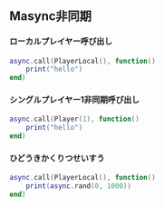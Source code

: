 ## Masync非同期

#### ローカルプレイヤー呼び出し

```lua
async.call(PlayerLocal(), function()
    print("hello")
end)
```

#### シングルプレイヤー1非同期呼び出し

```lua
async.call(Player(1), function()
    print("hello")
end)
```

#### ひどうきかくりつせいすう

```lua
async.call(PlayerLocal(), function()
    print(async.rand(0, 1000))
end)
```
